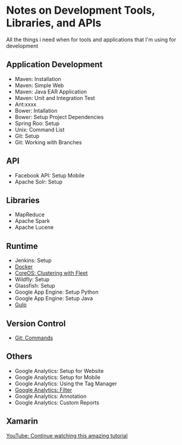 # Notes on Development Tools, Libraries, and APIs
All the things i need when for tools and applications that I'm using for development

## Application Development
* Maven: Installation
* Maven: Simple Web
* Maven: Java EAR Application
* Maven: Unit and Integration Test
* Ant:xxxx
* Bower: Intallation
* Bower: Setup Project Dependencies
* Spring Roo: Setup
* Unix: Command List
* Git: Setup
* Git: Working with Branches

## API
* Facebook API: Setup Mobile
* Apache Solr: Setup

## Libraries
* MapReduce
* Apache Spark
* Apache Lucene

## Runtime
* Jenkins: Setup
* [Docker](Docker/Docker.md)
* [CoreOS: Clustering with Fleet](https://coreos.com/using-coreos/clustering/)
* Wildfly: Setup
* Glassfish: Setup
* Google App Engine: Setup Python
* Google App Engine: Setup Java
* [Gulp](/Gulp/Basics.md)

## Version Control
* [Git: Commands](Git/Commands.md)

## Others
* Google Analytics: Setup for Website
* Google Analytics: Setup for Mobile
* Google Analytics: Using the Tag Manager
* [Google Analytics: Filter](GoogleAnalytics/Filter.md)
* Google Analytics: Annotation
* Google Analytics: Custom Reports


## Xamarin
[YouTube: Continue watching this amazing tutorial](https://youtu.be/LaSPkLJOMlo?t=1h50m35s)

